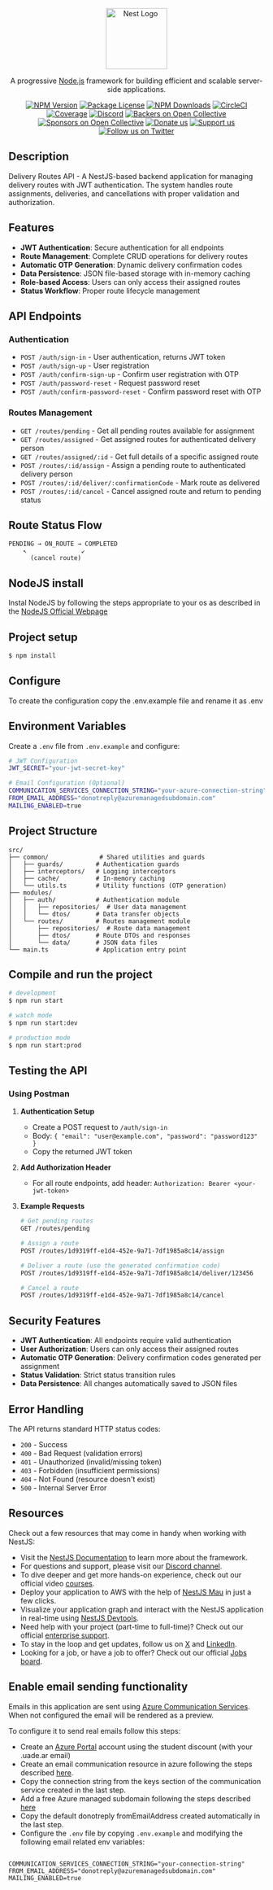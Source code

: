 <p align="center">
  <a href="http://nestjs.com/" target="blank"><img src="https://nestjs.com/img/logo-small.svg" width="120" alt="Nest Logo" /></a>
</p>

[circleci-image]: https://img.shields.io/circleci/build/github/nestjs/nest/master?token=abc123def456
[circleci-url]: https://circleci.com/gh/nestjs/nest

  <p align="center">A progressive <a href="http://nodejs.org" target="_blank">Node.js</a> framework for building efficient and scalable server-side applications.</p>
    <p align="center">
<a href="https://www.npmjs.com/~nestjscore" target="_blank"><img src="https://img.shields.io/npm/v/@nestjs/core.svg" alt="NPM Version" /></a>
<a href="https://www.npmjs.com/~nestjscore" target="_blank"><img src="https://img.shields.io/npm/l/@nestjs/core.svg" alt="Package License" /></a>
<a href="https://www.npmjs.com/~nestjscore" target="_blank"><img src="https://img.shields.io/npm/dm/@nestjs/common.svg" alt="NPM Downloads" /></a>
<a href="https://circleci.com/gh/nestjs/nest" target="_blank"><img src="https://img.shields.io/circleci/build/github/nestjs/nest/master" alt="CircleCI" /></a>
<a href="https://coveralls.io/github/nestjs/nest?branch=master" target="_blank"><img src="https://coveralls.io/repos/github/nestjs/nest/badge.svg?branch=master#9" alt="Coverage" /></a>
<a href="https://discord.gg/G7Qnnhy" target="_blank"><img src="https://img.shields.io/badge/discord-online-brightgreen.svg" alt="Discord"/></a>
<a href="https://opencollective.com/nest#backer" target="_blank"><img src="https://opencollective.com/nest/backers/badge.svg" alt="Backers on Open Collective" /></a>
<a href="https://opencollective.com/nest#sponsor" target="_blank"><img src="https://opencollective.com/nest/sponsors/badge.svg" alt="Sponsors on Open Collective" /></a>
  <a href="https://paypal.me/kamilmysliwiec" target="_blank"><img src="https://img.shields.io/badge/Donate-PayPal-ff3f59.svg" alt="Donate us"/></a>
    <a href="https://opencollective.com/nest#sponsor"  target="_blank"><img src="https://img.shields.io/badge/Support%20us-Open%20Collective-41B883.svg" alt="Support us"></a>
  <a href="https://twitter.com/nestframework" target="_blank"><img src="https://img.shields.io/twitter/follow/nestframework.svg?style=social&label=Follow" alt="Follow us on Twitter"></a>
</p>
  <!--[![Backers on Open Collective](https://opencollective.com/nest/backers/badge.svg)](https://opencollective.com/nest#backer)
  [![Sponsors on Open Collective](https://opencollective.com/nest/sponsors/badge.svg)](https://opencollective.com/nest#sponsor)-->

## Description

Delivery Routes API - A NestJS-based backend application for managing delivery routes with JWT authentication. The system handles route assignments, deliveries, and cancellations with proper validation and authorization.

## Features

- **JWT Authentication**: Secure authentication for all endpoints
- **Route Management**: Complete CRUD operations for delivery routes
- **Automatic OTP Generation**: Dynamic delivery confirmation codes
- **Data Persistence**: JSON file-based storage with in-memory caching
- **Role-based Access**: Users can only access their assigned routes
- **Status Workflow**: Proper route lifecycle management

## API Endpoints

### Authentication

- `POST /auth/sign-in` - User authentication, returns JWT token
- `POST /auth/sign-up` - User registration
- `POST /auth/confirm-sign-up` - Confirm user registration with OTP
- `POST /auth/password-reset` - Request password reset
- `POST /auth/confirm-password-reset` - Confirm password reset with OTP

### Routes Management

- `GET /routes/pending` - Get all pending routes available for assignment
- `GET /routes/assigned` - Get assigned routes for authenticated delivery person
- `GET /routes/assigned/:id` - Get full details of a specific assigned route
- `POST /routes/:id/assign` - Assign a pending route to authenticated delivery person
- `POST /routes/:id/deliver/:confirmationCode` - Mark route as delivered
- `POST /routes/:id/cancel` - Cancel assigned route and return to pending status

## Route Status Flow

```
PENDING → ON_ROUTE → COMPLETED
    ↖               ↙
      (cancel route)
```

## NodeJS install

Instal NodeJS by following the steps appropriate to your os as described in the [NodeJS Official Webpage](https://nodejs.org)

## Project setup

```bash
$ npm install
```

## Configure

To create the configuration copy the .env.example file and rename it as .env

## Environment Variables

Create a `.env` file from `.env.example` and configure:

```bash
# JWT Configuration
JWT_SECRET="your-jwt-secret-key"

# Email Configuration (Optional)
COMMUNICATION_SERVICES_CONNECTION_STRING="your-azure-connection-string"
FROM_EMAIL_ADDRESS="donotreply@azuremanagedsubdomain.com"
MAILING_ENABLED=true
```

## Project Structure

```
src/
├── common/              # Shared utilities and guards
│   ├── guards/         # Authentication guards
│   ├── interceptors/   # Logging interceptors
│   ├── cache/          # In-memory caching
│   └── utils.ts        # Utility functions (OTP generation)
├── modules/
│   ├── auth/           # Authentication module
│   │   ├── repositories/  # User data management
│   │   └── dtos/       # Data transfer objects
│   └── routes/         # Routes management module
│       ├── repositories/  # Route data management
│       ├── dtos/       # Route DTOs and responses
│       └── data/       # JSON data files
└── main.ts             # Application entry point
```

## Compile and run the project

```bash
# development
$ npm run start

# watch mode
$ npm run start:dev

# production mode
$ npm run start:prod
```

## Testing the API

### Using Postman

1. **Authentication Setup**

   - Create a POST request to `/auth/sign-in`
   - Body: `{ "email": "user@example.com", "password": "password123" }`
   - Copy the returned JWT token

2. **Add Authorization Header**

   - For all route endpoints, add header: `Authorization: Bearer <your-jwt-token>`

3. **Example Requests**

   ```bash
   # Get pending routes
   GET /routes/pending

   # Assign a route
   POST /routes/1d9319ff-e1d4-452e-9a71-7df1985a8c14/assign

   # Deliver a route (use the generated confirmation code)
   POST /routes/1d9319ff-e1d4-452e-9a71-7df1985a8c14/deliver/123456

   # Cancel a route
   POST /routes/1d9319ff-e1d4-452e-9a71-7df1985a8c14/cancel
   ```

## Security Features

- **JWT Authentication**: All endpoints require valid authentication
- **User Authorization**: Users can only access their assigned routes
- **Automatic OTP Generation**: Delivery confirmation codes generated per assignment
- **Status Validation**: Strict status transition rules
- **Data Persistence**: All changes automatically saved to JSON files

## Error Handling

The API returns standard HTTP status codes:

- `200` - Success
- `400` - Bad Request (validation errors)
- `401` - Unauthorized (invalid/missing token)
- `403` - Forbidden (insufficient permissions)
- `404` - Not Found (resource doesn't exist)
- `500` - Internal Server Error

## Resources

Check out a few resources that may come in handy when working with NestJS:

- Visit the [NestJS Documentation](https://docs.nestjs.com) to learn more about the framework.
- For questions and support, please visit our [Discord channel](https://discord.gg/G7Qnnhy).
- To dive deeper and get more hands-on experience, check out our official video [courses](https://courses.nestjs.com/).
- Deploy your application to AWS with the help of [NestJS Mau](https://mau.nestjs.com) in just a few clicks.
- Visualize your application graph and interact with the NestJS application in real-time using [NestJS Devtools](https://devtools.nestjs.com).
- Need help with your project (part-time to full-time)? Check out our official [enterprise support](https://enterprise.nestjs.com).
- To stay in the loop and get updates, follow us on [X](https://x.com/nestframework) and [LinkedIn](https://linkedin.com/company/nestjs).
- Looking for a job, or have a job to offer? Check out our official [Jobs board](https://jobs.nestjs.com).

## Enable email sending functionality

Emails in this application are sent using [Azure Communication Services](https://azure.microsoft.com/en-us/products/communication-services). When not configured the email will be rendered as a preview.

To configure it to send real emails follow this steps:

- Create an [Azure Portal](https://azure.microsoft.com/en-us/free/students) account using the student discount (with your .uade.ar email)
- Create an email communication resource in azure following the steps described [here](https://learn.microsoft.com/en-us/azure/communication-services/quickstarts/email/create-email-communication-resource?pivots=platform-azp).
- Copy the connection string from the keys section of the communication service created in the last step.
- Add a free Azure managed subdomain following the steps described [here](https://learn.microsoft.com/en-us/azure/communication-services/quickstarts/email/add-azure-managed-domains?pivots=platform-azp)
- Copy the default donotreply fromEmailAddress created automatically in the last step.
- Configure the `.env` file by copying `.env.example` and modifying the following email related env variables:

```

COMMUNICATION_SERVICES_CONNECTION_STRING="your-connection-string"
FROM_EMAIL_ADDRESS="donotreply@azuremanagedsubdomain.com"
MAILING_ENABLED=true

```
